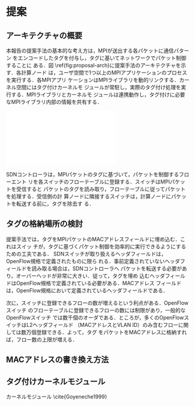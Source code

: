 # 提案

## アーキテクチャの概要

本報告の提案手法の基本的な考え方は，MPIが送出する各パケットに通信パターン
をエンコードしたタグを付与し，タグに基いてネットワークでパケット制御することに
ある．図 \ref{fig:proposal-arch}に提案手法のアーキテクチャを示す．各計算ノード
は，ユーザ空間で1つ以上のMPIアプリケーションのプロセスを実行する．各MPIアプリ
ケーションはMPIライブラリを動的リンクする．カーネル空間にはタグ付けカーネルモ
ジュールが常駐し，実際のタグ付け処理を実行する．MPIライブラリとカーネルモ
ジュールは連携動作し，タグ付けに必要なMPIライブラリ内部の情報を共有する．

![提案手法のアーキテクチャ\label{fig:proposal-arch}](proposal-arch.pdf)

SDNコントローラは，MPIパケットのタグに基づいて，パケットを制御するフローエント
リを各スイッチのフローテーブルに登録する．スイッチはMPIパケットを受信すると
パケットのタグを読み取り，フローテーブルに従ってパケットを処理する．受信側の計
算ノードに隣接するスイッチは，計算ノードにパケットを転送する前に，タグを除去す
る．


## タグの格納場所の検討

提案手法では，タグをMPIパケットのMACアドレスフィールドに埋め込む．これはスイッ
チが，タグに基づくパケット制御を効率的に実行できるようにするための工夫である．
SDNスイッチが取り扱えるヘッダフィールドは，OpenFlow規格で定義されたものに限ら
れる．事前定義されていないヘッダフィールドを読み取る場合は，SDNコントローラへ
パケットを転送する必要があり，オーバーヘッドが非常に大きい．従って，タグを埋め
込むヘッダフィールドはOpenFlow規格で定義されている必要がある．MACアドレス
フィールドは，OpenFlow規格において定義されているヘッダフィールドである．

次に，スイッチに登録できるフローの数が増えるという利点がある．OpenFlowスイッチ
のフローテーブルに登録できるフローの数には制限があり，一般的なOpenFlowスイッチ
では数千個のオーダである．ところが，多くのOpenFlowスイッチはL2ヘッダフィールド
（MACアドレスとVLAN ID）のみ含むフローに関しては数万個登録できる．よって，タグ
をパケットをMACアドレスに格納すれば，フロー数の上限が増える．

## MACアドレスの書き換え方法

## タグ付けカーネルモジュール

カーネルモジュール \cite{Goyeneche1999}

